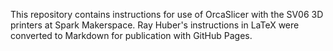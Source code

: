 This repository contains instructions for use of OrcaSlicer with the SV06 3D printers at Spark Makerspace. Ray Huber's instructions in LaTeX  were converted to Markdown for publication with GitHub Pages.
